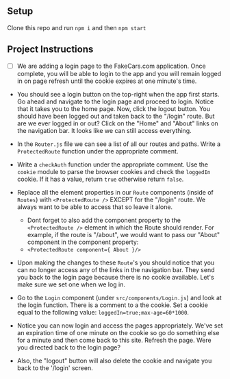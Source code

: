 ## Setup

Clone this repo and run `npm i` and then `npm start`

## Project Instructions

- [ ] We are adding a login page to the FakeCars.com application. Once complete, you will be able to login to the app and you will remain logged in on page refresh until the cookie expires at one minute's time.

- You should see a login button on the top-right when the app first starts. Go ahead and navigate to the login page and proceed to login. Notice that it takes you to the home page. Now, click the logout button. You should have been logged out and taken back to the "/login" route. But are we ever logged in or out? Click on the "Home" and "About" links on the navigation bar. It looks like we can still access everything.

- In the `Router.js` file we can see a list of all our routes and paths. Write a `ProtectedRoute` function under the appropriate comment.

- Write a `checkAuth` function under the appropriate comment. Use the `cookie` module to parse the browser cookies and check the `loggedIn` cookie. If it has a value, return `true` otherwise return `false`.

- Replace all the element properties in our `Route` components (inside of `Routes`) with `<ProtectedRoute />` EXCEPT for the "/login" route. We always want to be able to access that so leave it alone.

  - Dont forget to also add the component property to the `<ProtectedRoute />` element in which the Route should render. For example, if the route is "/about", we would want to pass our "About" component in the component property:
  - `<ProtectedRoute component={ About }/>`

- Upon making the changes to these `Route`'s you should notice that you can no longer access any of the links in the navigation bar. They send you back to the login page because there is no cookie available. Let's make sure we set one when we log in.

- Go to the `Login` component (under `src/components/Login.js`) and look at the login function. There is a comment to a the cookie. Set a cookie equal to the following value: `loggedIn=true;max-age=60*1000`.

- Notice you can now login and access the pages appropriately. We've set an expiration time of one minute on the cookie so go do something else for a minute and then come back to this site. Refresh the page. Were you directed back to the login page?

- Also, the "logout" button will also delete the cookie and navigate you back to the '/login' screen.
